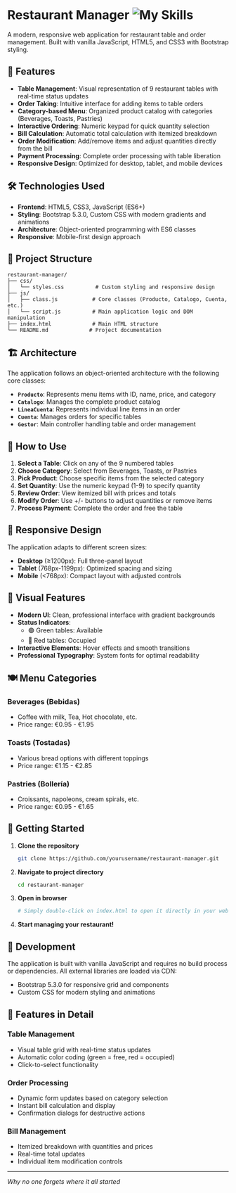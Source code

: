 # Restaurant Manager <img src="https://skillicons.dev/icons?i=js" alt="My Skills" />

A modern, responsive web application for restaurant table and order management. Built with vanilla JavaScript, HTML5, and CSS3 with Bootstrap styling.

## 🚀 Features

- **Table Management**: Visual representation of 9 restaurant tables with real-time status updates
- **Order Taking**: Intuitive interface for adding items to table orders
- **Category-based Menu**: Organized product catalog with categories (Beverages, Toasts, Pastries)
- **Interactive Ordering**: Numeric keypad for quick quantity selection
- **Bill Calculation**: Automatic total calculation with itemized breakdown
- **Order Modification**: Add/remove items and adjust quantities directly from the bill
- **Payment Processing**: Complete order processing with table liberation
- **Responsive Design**: Optimized for desktop, tablet, and mobile devices

## 🛠️ Technologies Used


- **Frontend**: HTML5, CSS3, JavaScript (ES6+)
- **Styling**: Bootstrap 5.3.0, Custom CSS with modern gradients and animations
- **Architecture**: Object-oriented programming with ES6 classes
- **Responsive**: Mobile-first design approach

## 📁 Project Structure

```
restaurant-manager/
├── css/
│   └── styles.css          # Custom styling and responsive design
├── js/
│   ├── class.js           # Core classes (Producto, Catalogo, Cuenta, etc.)
│   └── script.js          # Main application logic and DOM manipulation
├── index.html             # Main HTML structure
└── README.md             # Project documentation
```

## 🏗️ Architecture

The application follows an object-oriented architecture with the following core classes:

- **`Producto`**: Represents menu items with ID, name, price, and category
- **`Catalogo`**: Manages the complete product catalog
- **`LineaCuenta`**: Represents individual line items in an order
- **`Cuenta`**: Manages orders for specific tables
- **`Gestor`**: Main controller handling table and order management

## 🎯 How to Use

1. **Select a Table**: Click on any of the 9 numbered tables
2. **Choose Category**: Select from Beverages, Toasts, or Pastries
3. **Pick Product**: Choose specific items from the selected category
4. **Set Quantity**: Use the numeric keypad (1-9) to specify quantity
5. **Review Order**: View itemized bill with prices and totals
6. **Modify Order**: Use +/- buttons to adjust quantities or remove items
7. **Process Payment**: Complete the order and free the table

## 📱 Responsive Design

The application adapts to different screen sizes:

- **Desktop** (≥1200px): Full three-panel layout
- **Tablet** (768px-1199px): Optimized spacing and sizing
- **Mobile** (<768px): Compact layout with adjusted controls

## 🎨 Visual Features

- **Modern UI**: Clean, professional interface with gradient backgrounds
- **Status Indicators**: 
  - 🟢 Green tables: Available
  - 🔴 Red tables: Occupied
- **Interactive Elements**: Hover effects and smooth transitions
- **Professional Typography**: System fonts for optimal readability

## 🍽️ Menu Categories

### Beverages (Bebidas)
- Coffee with milk, Tea, Hot chocolate, etc.
- Price range: €0.95 - €1.95

### Toasts (Tostadas)
- Various bread options with different toppings
- Price range: €1.15 - €2.85

### Pastries (Bollería)
- Croissants, napoleons, cream spirals, etc.
- Price range: €0.95 - €1.65

## 🚀 Getting Started

1. **Clone the repository**
   ```bash
   git clone https://github.com/yourusername/restaurant-manager.git
   ```

2. **Navigate to project directory**
   ```bash
   cd restaurant-manager
   ```

3. **Open in browser**
   ```bash
   # Simply double-click on index.html to open it directly in your web browser

   ```

4. **Start managing your restaurant!**

## 🔧 Development

The application is built with vanilla JavaScript and requires no build process or dependencies. All external libraries are loaded via CDN:

- Bootstrap 5.3.0 for responsive grid and components
- Custom CSS for modern styling and animations

## 📝 Features in Detail

### Table Management
- Visual table grid with real-time status updates
- Automatic color coding (green = free, red = occupied)
- Click-to-select functionality

### Order Processing
- Dynamic form updates based on category selection
- Instant bill calculation and display
- Confirmation dialogs for destructive actions

### Bill Management
- Itemized breakdown with quantities and prices
- Real-time total updates
- Individual item modification controls

---

*Why no one forgets where it all started*
